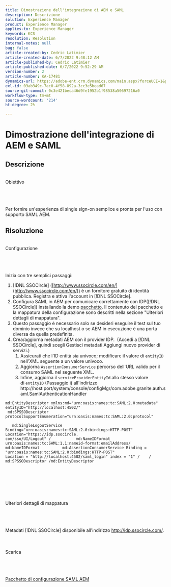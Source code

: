 ```yaml
---
title: Dimostrazione dell'integrazione di AEM e SAML
description: Descrizione
solution: Experience Manager
product: Experience Manager
applies-to: Experience Manager
keywords: KCS
resolution: Resolution
internal-notes: null
bug: false
article-created-by: Cedric Latimier
article-created-date: 6/7/2022 9:48:12 AM
article-published-by: Cedric Latimier
article-published-date: 6/7/2022 9:52:29 AM
version-number: 2
article-number: KA-17481
dynamics-url: https://adobe-ent.crm.dynamics.com/main.aspx?forceUCI=1&pagetype=entityrecord&etn=knowledgearticle&id=3c8a2cf0-46e6-ec11-bb3c-000d3a3b17fa
exl-id: 03ab349c-7ac0-4f58-892a-3cc3e5bead67
source-git-commit: 0c3e421beca46d9fe1952b1f98538a50697216a0
workflow-type: tm+mt
source-wordcount: '214'
ht-degree: 2%

---
```


# Dimostrazione dell&#39;integrazione di AEM e SAML

## Descrizione

<br>    Obiettivo<br><br><br><br>\
Per fornire un&#39;esperienza di single sign-on semplice e pronta per l&#39;uso con supporto SAML AEM.


## Risoluzione

<br>Configurazione<br><br><br><br>\
Inizia con tre semplici passaggi:

1. [!DNL SSOCircle] ([http://www.ssocircle.com/en/](http://www.ssocircle.com/en/)) è un fornitore gratuito di identità pubblica. Registra e attiva l&#39;account in [!DNL SSOCircle].
2. Configura SAML in AEM per comunicare correttamente con IDP([!DNL SSOCircle]) installando la demo [pacchetto](https://files.acrobat.com/a/preview/d0017bf5-c35a-483e-80a0-d6bfb0526299). Il contenuto del pacchetto e la mappatura della configurazione sono descritti nella sezione &quot;Ulteriori dettagli di mappatura&quot;.
3. Questo passaggio è necessario solo se desideri eseguire il test sul tuo dominio invece che su localhost o se AEM in esecuzione è una porta diversa da quella predefinita.
4. Crea/aggiorna metadati AEM con il provider IDP.  (Accedi a [!DNL SSOCircle], quindi scegli Gestisci metadati Aggiungi nuovo provider di servizi.) 
   1. Assicurati che l&#39;ID entità sia univoco; modificare il valore di `entityID` nell&#39;XML seguente a un valore univoco.
   2. Aggiorna `AssertionConsumerService` percorso dell&#39;URL valido per il consumo SAML nel seguente XML.
   3. Infine, aggiorna il `serviceProviderEntityId` allo stesso valore di `entityID` (Passaggio i) all&#39;indirizzo http://host:port/system/console/configMgr/com.adobe.granite.auth.saml.SamlAuthenticationHandler


```
md:EntityDescriptor xmlns:md="urn:oasis:names:tc:SAML:2.0:metadata" entityID="http://localhost:4502/"   
 md:SPSSODescriptor protocolSupportEnumeration="urn:oasis:names:tc:SAML:2.0:protocol"         
   md:SingleLogoutService Binding="urn:oasis:names:tc:SAML:2.0:bindings:HTTP-POST" Location="https://idp.ssocircle.
com/sso/UI/Logout" /           md:NameIDFormat urn:oasis:names:tc:SAML:1.1:nameid-format:emailAddress/ 
md:NameIDFormat          md:AssertionConsumerService Binding = "urn:oasis:names:tc:SAML:2.0:bindings:HTTP-POST" 
Location = "http://localhost:4502/saml_login" index = "1" /    / md:SPSSODescriptor /md:EntityDescriptor 
```

<br><br><br><br><br><br>    Ulteriori dettagli di mappatura<br><br><br><br>\
Metadati [!DNL SSOCircle] disponibile all&#39;indirizzo http://idp.ssocircle.com/.
<br><br><br><br>    Scarica<br><br><br><br>\
[Pacchetto di configurazione SAML AEM](https://files.acrobat.com/a/preview/d0017bf5-c35a-483e-80a0-d6bfb0526299)
